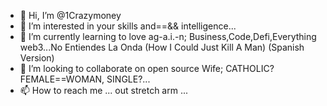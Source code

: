 - 👋 Hi, I’m @1Crazymoney
- 👀 I’m interested in your skills and==&& intelligence...
- 🌱 I’m currently learning to love ag-a.i.-n; Business,Code,Defi,Everything web3...No Entiendes La Onda (How I Could Just Kill A Man) (Spanish Version)
- 💞️ I’m looking to collaborate on open source Wife; CATHOLIC? FEMALE==WOMAN, SINGLE?...
- 📫 How to reach me ... out stretch arm ...
<!---
1Crazymoney/1Crazymoney is ✨ special ✨ 
